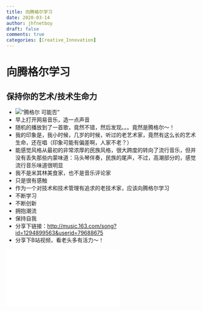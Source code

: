 ```yaml
---
title: 向腾格尔学习
date: 2020-03-14
author: jhfnetboy
draft: false
comments: true
categories: [Creative_Innovation]
---
```

# 向腾格尔学习
## 保持你的艺术/技术生命力

+ ![“腾格尔 可能否”](https://timgsa.baidu.com/timg?image&quality=80&size=b9999_10000&sec=1584165920770&di=b4d624646bd393a4298d957346dcbe1d&imgtype=0&src=http%3A%2F%2Fspider.nosdn.127.net%2F9759f6794910077d70f6b9fee3ec521c.jpeg)
+ 早上打开网易音乐，造一点声音
+ 随机的播放到了一首歌，竟然不错，然后发现。。。竟然是腾格尔～！
+ 我的印象是，我小时候，几岁的时候，听过的老艺术家，竟然有这么长的艺术生命，还在唱（印象可能有偏差啊，人家不老？）
+ 能感觉风格从最初的非常浓厚的民族风格，很大跨度的转向了流行音乐，但并没有丢失那些内蒙味道：马头琴伴奏，民族的尾声，不过，高潮部分的，感觉流行音乐味道很明显
+ 我不是米其林美食家，也不是音乐评论家
+ 只是很有感触
+ 作为一个对技术和技术管理有追求的老技术家，应该向腾格尔学习
+ 不断学习
+ 不断创新
+ 拥抱潮流
+ 保持自我
+ 分享下链接：http://music.163.com/song?id=1294899563&userid=79688675
+ 分享下B站视频，看老头多有活力～！

<iframe src="//player.bilibili.com/player.html?aid=30760926&cid=53700533&page=1" scrolling="no" border="0" frameborder="no" framespacing="0" allowfullscreen="true"> </iframe>